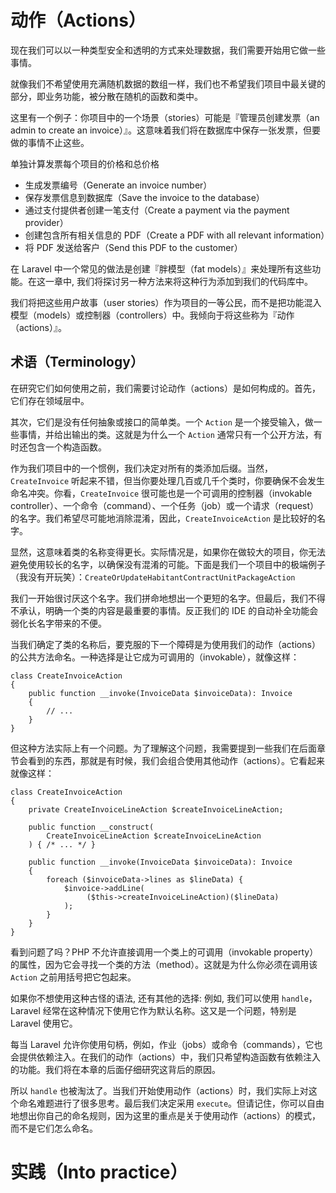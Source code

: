 # 动作（Actions）

现在我们可以以一种类型安全和透明的方式来处理数据，我们需要开始用它做一些事情。

就像我们不希望使用充满随机数据的数组一样，我们也不希望我们项目中最关键的部分，即业务功能，被分散在随机的函数和类中。

这里有一个例子：你项目中的一个场景（stories）可能是『管理员创建发票（an admin to create an invoice）』。这意味着我们将在数据库中保存一张发票，但要做的事情不止这些。

单独计算发票每个项目的价格和总价格

- 生成发票编号（Generate an invoice number）
- 保存发票信息到数据库（Save the invoice to the database）
- 通过支付提供者创建一笔支付（Create a payment via the payment provider）
- 创建包含所有相关信息的 PDF（Create a PDF with all relevant information）
- 将 PDF 发送给客户（Send this PDF to the customer）

在 Laravel 中一个常见的做法是创建『胖模型（fat models）』来处理所有这些功能。在这一章中, 我们将探讨另一种方法来将这种行为添加到我们的代码库中。

我们将把这些用户故事（user stories）作为项目的一等公民，而不是把功能混入模型（models）或控制器（controllers）中。我倾向于将这些称为『动作（actions）』。

## 术语（Terminology）

在研究它们如何使用之前，我们需要讨论动作（actions）是如何构成的。首先，它们存在领域层中。

其次，它们是没有任何抽象或接口的简单类。一个 `Action` 是一个接受输入，做一些事情，并给出输出的类。这就是为什么一个 `Action` 通常只有一个公开方法，有时还包含一个构造函数。

作为我们项目中的一个惯例，我们决定对所有的类添加后缀。当然，`CreateInvoice` 听起来不错，但当你要处理几百或几千个类时，你要确保不会发生命名冲突。你看，`CreateInvoice` 很可能也是一个可调用的控制器（invokable controller）、一个命令（command）、一个任务（job）或一个请求（request）的名字。我们希望尽可能地消除混淆，因此，`CreateInvoiceAction` 是比较好的名字。

显然，这意味着类的名称变得更长。实际情况是，如果你在做较大的项目，你无法避免使用较长的名字，以确保没有混淆的可能。下面是我们一个项目中的极端例子（我没有开玩笑）：`CreateOrUpdateHabitantContractUnitPackageAction`

我们一开始很讨厌这个名字。我们拼命地想出一个更短的名字。但最后，我们不得不承认，明确一个类的内容是最重要的事情。反正我们的 IDE 的自动补全功能会弱化长名字带来的不便。

当我们确定了类的名称后，要克服的下一个障碍是为使用我们的动作（actions）的公共方法命名。一种选择是让它成为可调用的（invokable），就像这样：

```
class CreateInvoiceAction
{
    public function __invoke(InvoiceData $invoiceData): Invoice
    {
        // ...
    }
}
```

但这种方法实际上有一个问题。为了理解这个问题，我需要提到一些我们在后面章节会看到的东西，那就是有时候，我们会组合使用其他动作（actions）。它看起来就像这样：

```
class CreateInvoiceAction
{
    private CreateInvoiceLineAction $createInvoiceLineAction;

    public function __construct(
        CreateInvoiceLineAction $createInvoiceLineAction
    ) { /* ... */ }

    public function __invoke(InvoiceData $invoiceData): Invoice
    {
        foreach ($invoiceData->lines as $lineData) {
            $invoice->addLine(
                 ($this->createInvoiceLineAction)($lineData)
            );
        }
    }
}
```

看到问题了吗？PHP 不允许直接调用一个类上的可调用（invokable property）的属性，因为它会寻找一个类的方法（method）。这就是为什么你必须在调用该 `Action` 之前用括号把它包起来。

如果你不想使用这种古怪的语法, 还有其他的选择: 例如, 我们可以使用 `handle`，Laravel 经常在这种情况下使用它作为默认名称。这又是一个问题，特别是 Laravel 使用它。

每当 Laravel 允许你使用句柄，例如，作业（jobs）或命令（commands），它也会提供依赖注入。在我们的动作（actions）中，我们只希望构造函数有依赖注入的功能。我们将在本章的后面仔细研究这背后的原因。

所以 `handle` 也被淘汰了。当我们开始使用动作（actions）时，我们实际上对这个命名难题进行了很多思考。最后我们决定采用 `execute`。但请记住，你可以自由地想出你自己的命名规则，因为这里的重点是关于使用动作（actions）的模式，而不是它们怎么命名。


# 实践（Into practice）

